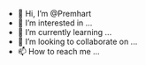 - 👋 Hi, I’m @Premhart
- 👀 I’m interested in ...
- 🌱 I’m currently learning ...
- 💞️ I’m looking to collaborate on ...
- 📫 How to reach me ...

<!---
Premhart/Premhart is a ✨ special ✨ repository because its `README.md` (this file) appears on your GitHub profile.
You can click the Preview link to take a look at your changes.
--->
